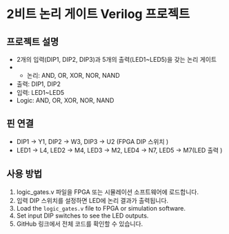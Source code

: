 # 2비트 논리 게이트 Verilog 프로젝트

## 프로젝트 설명 
- 2개의 입력(DIP1, DIP2, DIP3)과 5개의 출력(LED1~LED5)을 갖는 논리 게이트
- - 논리: AND, OR, XOR, NOR, NAND
- 출력: DIP1, DIP2
- 입력: LED1~LED5 
- Logic: AND, OR, XOR, NOR, NAND


## 핀 연결 
- DIP1 → Y1, DIP2 → W3, DIP3 → U2 (FPGA DIP 스위치 )
- LED1 → L4, LED2 → M4, LED3 → M2, LED4 → N7, LED5 → M7(LED 출력 )

## 사용 방법 
1. logic_gates.v 파일을 FPGA 또는 시뮬레이션 소프트웨어에 로드합니다.
2. 입력 DIP 스위치를 설정하면 LED에 논리 결과가 출력됩니다.
3. Load the `logic_gates.v` file to FPGA or simulation software.
4. Set input DIP switches to see the LED outputs.
5. GitHub 링크에서 전체 코드를 확인할 수 있습니다.
